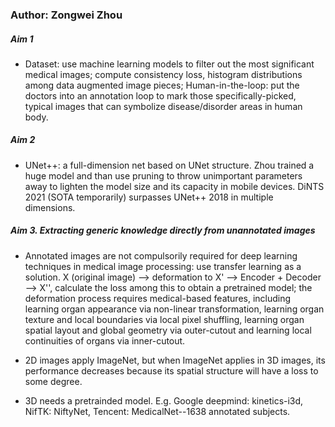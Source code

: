### Author: Zongwei Zhou
##### Aim 1
* Dataset: use machine learning models to filter out the most significant medical images; compute consistency loss, histogram distributions among data augmented image pieces; Human-in-the-loop: put the doctors into an annotation loop to mark those specifically-picked, typical images that can symbolize disease/disorder areas in human body.
##### Aim 2 
* UNet++: a full-dimension net based on UNet structure. Zhou trained a huge model and than use pruning to throw unimportant parameters away to lighten the model size and its capacity in mobile devices.
 DiNTS 2021 (SOTA temporarily) surpasses UNet++ 2018 in multiple dimensions. 
##### Aim 3. Extracting generic knowledge directly from unannotated images
* Annotated images are not compulsorily required for deep learning techniques in medical image processing: use transfer learning as a solution.
X (original image) --> deformation to X' --> Encoder + Decoder --> X'', calculate the loss among this to obtain a pretrained model; the deformation process requires medical-based features, including learning organ appearance via non-linear transformation, learning organ texture and local boundaries via local pixel shuffling, learning organ spatial layout and global geometry via outer-cutout and learning local continuities of organs via inner-cutout.

* 2D images apply ImageNet, but when ImageNet applies in 3D images, its performance decreases because its spatial structure will have a loss to some degree.
* 3D needs a pretrainded model. E.g. Google deepmind: kinetics-i3d, NifTK: NiftyNet, Tencent: MedicalNet--1638 annotated subjects. 
